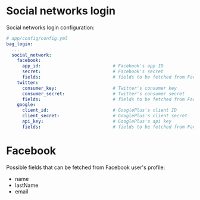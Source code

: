 Social networks login
==================================

Social networks login configuration:

``` yaml
# app/config/config.yml
bag_login:
  ...
  social_network:
    facebook:
      app_id:                           # Facebook's app ID
      secret:                           # Facebook's secret
      fields:                           # fields to be fetched from Facebook profile, with corresponding User's object property to be filled
    twitter:
      consumer_key:                     # Twitter's consumer key
      consumer_secret:                  # Twitter's consumer secret
      fields:                           # fields to be fetched from Facebook profile, with corresponding User's object property to be filled
    google:
      client_id:                        # GooglePlus's client ID
      client_secret:                    # GooglePlus's client secret
      api_key:                          # GooglePlus's api key
      fields:                           # fields to be fetched from Facebook profile, with corresponding User's object property to be filled
```

# Facebook
Possible fields that can be fetched from Facebook user's profile:

- name
- lastName
- email
